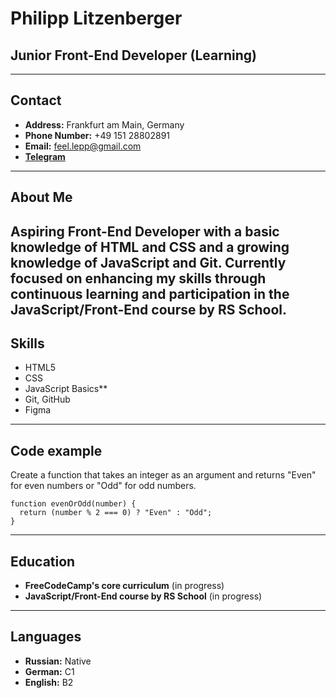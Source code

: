 # Philipp Litzenberger 
## Junior Front-End Developer (Learning)
------

## Contact 

* **Address:** Frankfurt am Main, Germany
* **Phone Number:** +49 151 28802891
* **Email:** feel.lepp@gmail.com
* [**Telegram**](https://t.me/tovarishch_bober)
------

## About Me

Aspiring Front-End Developer with a basic knowledge of HTML and CSS and a growing knowledge of JavaScript and Git. Currently focused on enhancing my skills through continuous learning and participation in the JavaScript/Front-End course by RS School.
------

## Skills

* HTML5
* CSS
* JavaScript Basics**
* Git, GitHub
* Figma
------

## Code example

Create a function that takes an integer as an argument and returns "Even" for even numbers or "Odd" for odd numbers.

```
function evenOrOdd(number) {
  return (number % 2 === 0) ? "Even" : "Odd";
}
```
------

## Education

* **FreeCodeCamp's core curriculum** (in progress)
* **JavaScript/Front-End course by RS School** (in progress)
------

## Languages

* **Russian:** Native
* **German:** C1
* **English:** B2

